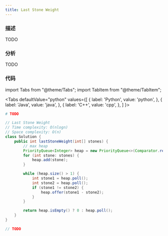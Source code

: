 ```yaml
---
title: Last Stone Weight
---
```


### 描述

TODO

### 分析

TODO

### 代码

import Tabs from "@theme/Tabs";
import TabItem from "@theme/TabItem";

<Tabs
defaultValue="python"
values={[
{ label: 'Python', value: 'python', },
{ label: 'Java', value: 'java', },
{ label: 'C++', value: 'cpp', },
]
}>
<TabItem value="python">

```python
# TODO
```

</TabItem>
<TabItem value="java">

```java
// Last Stone Weight
// Time complexity: O(nlogn)
// Space complexity: O(n)
class Solution {
    public int lastStoneWeight(int[] stones) {
        // max heap
        PriorityQueue<Integer> heap = new PriorityQueue<>(Comparator.reverseOrder());
        for (int stone: stones) {
            heap.add(stone);
        }

        while (heap.size() > 1) {
            int stone1 = heap.poll();
            int stone2 = heap.poll();
            if (stone1 != stone2) {
                heap.offer(stone1 - stone2);
            }
        }

        return heap.isEmpty() ? 0 : heap.poll();
    }
}
```

</TabItem>
<TabItem value="cpp">

```cpp
// TODO
```

</TabItem>
</Tabs>

